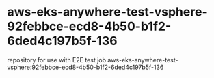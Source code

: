 # aws-eks-anywhere-test-vsphere-92febbce-ecd8-4b50-b1f2-6ded4c197b5f-136
repository for use with E2E test job aws-eks-anywhere-test-vsphere:92febbce-ecd8-4b50-b1f2-6ded4c197b5f-136
